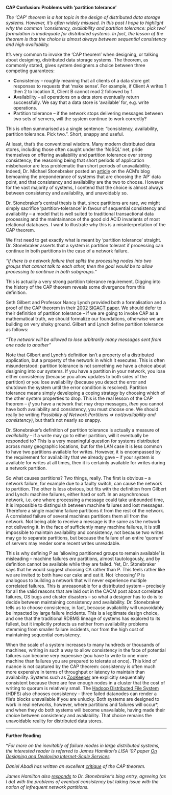 **CAP Confusion: Problems with ‘partition tolerance’**

*The ‘CAP’ theorem is a hot topic in the design of distributed data storage systems. However, it’s often widely misused. In this post I hope to highlight why the common ‘consistency, availability and partition tolerance: pick two’ formulation is inadequate for distributed systems. In fact, the lesson of the theorem is that the choice is almost always between sequential consistency and high availability.*



It’s very common to invoke the ‘CAP theorem’ when designing, or talking about designing, distributed data storage systems. The theorem, as commonly stated, gives system designers a choice between three competing guarantees:





- **C**onsistency – roughly meaning that all clients of a data store get responses to requests that ‘make sense’. For example, if Client A writes 1 then 2 to location X, Client B cannot read 2 followed by 1.
- **A**vailability – all operations on a data store eventually return successfully. We say that a data store is ‘available’ for, e.g. write operations.
- **P**artition tolerance – if the network stops delivering messages between two sets of servers, will the system continue to work correctly?





This is often summarised as a single sentence: “consistency, availability, partition tolerance. Pick two.”. Short, snappy and useful.



At least, that’s the conventional wisdom. Many modern distributed data stores, including those often caught under the ‘NoSQL’ net, pride themselves on offering availability and partition tolerance over strong consistency; the reasoning being that short periods of application misbehavior are less problematic than short periods of unavailability. Indeed, Dr. Michael Stonebraker posted an [article](https://l.facebook.com/l.php?u=http%3A%2F%2Fcacm.acm.org%2Fblogs%2Fblog-cacm%2F83396-errors-in-database-systems-eventual-consistency-and-the-cap-theorem%2Ffulltext%3Ffbclid%3DIwAR3fIUjMUfPer1dmd4szpR14v36jPURlFKMAod8ipjYS-qvhncA2tn2UMYs&h=AT0l8BWuCnZ__ECEQwVN4-LKBT8MLuUzwAlX_wVQUvaJPkCKYtZzlTwAPia6-9dUt-leZ9WbJMC6x7DvGkTZ5CzTNLIyUhH3WVGuiBx3tf2940ik6RZmFo91qhYMcIwaQetxyb5jj0ZSCLHQvDi6cl6NtjSZK0Gv) on the ACM’s blog bemoaning the preponderance of systems that are choosing the ‘AP’ data point, and that consistency and availability are the two to choose. However for the vast majority of systems, I contend that the choice is almost always between consistency and availability, and unavoidably so.



Dr. Stonebraker’s central thesis is that, since partitions are rare, we might simply sacrifice ‘partition-tolerance’ in favour of sequential consistency and availability – a model that is well suited to traditional transactional data processing and the maintainance of the good old ACID invariants of most relational databases. I want to illustrate why this is a misinterpretation of the CAP theorem.



We first need to get exactly what is meant by ‘partition tolerance’ straight. Dr. Stonebraker asserts that a system is partition tolerant if processing can continue in both partitions in the case of a network failure.



*“If there is a network failure that splits the processing nodes into two groups that cannot talk to each other, then the goal would be to allow processing to continue in both subgroups.”*



This is actually a very strong partition tolerance requirement. Digging into the history of the CAP theorem reveals some divergence from this definition.



Seth Gilbert and Professor Nancy Lynch provided both a formalisation and a proof of the CAP theorem in their [2002 SIGACT paper](http://lpd.epfl.ch/sgilbert/pubs/BrewersConjecture-SigAct.pdf?fbclid=IwAR2J0GwqQoX9GO9f74P9ceivC0si2GzKR7aRXGuq8HpSCOcxId__ooPE4gg). We should defer to their definition of partition tolerance – if we are going to invoke CAP as a mathematical truth, we should formalize our foundations, otherwise we are building on very shaky ground. Gilbert and Lynch define partition tolerance as follows:



*“The network will be allowed to lose arbitrarily many messages sent from one node to another”*



Note that Gilbert and Lynch’s definition isn’t a property of a distributed application, but a property of the network in which it executes. This is often misunderstood: partition tolerance is not something we have a choice about designing into our systems. If you have a partition in your network, you lose either consistency (because you allow updates to both sides of the partition) or you lose availability (because you detect the error and shutdown the system until the error condition is resolved). Partition tolerance means simply developing a coping strategy by choosing which of the other system properties to drop. This is the real lesson of the CAP theorem – *if* you have a network that may drop messages, *then* you cannot have both availability and consistency, you must choose one. We should really be writing *Possibility of Network Partitions => not(availability and consistency)*, but that’s not nearly so snappy.



Dr. Stonebraker’s definition of partition tolerance is actually a measure of *availability* – if a write may go to either partition, will it eventually be responded to? This is a very meaningful question for systems distributed across many geographic locations, but for the LAN case it is less common to have two partitions available for writes. However, it is encompassed by the requirement for availability that we already gave – if your system is available for writes at all times, then it is certainly available for writes during a network partition.



So what causes partitions? Two things, really. The first is obvious – a network failure, for example due to a faulty switch, can cause the network to partition. The other is less obvious, but fits with the definition from Gilbert and Lynch: machine failures, either hard or soft. In an asynchronous network, i.e. one where processing a message could take unbounded time, it is impossible to distinguish between machine failures and lost messages. Therefore a single machine failure partitions it from the rest of the network. A correlated failure of several machines partitions them all from the network. Not being able to receive a message is the same as the network not delivering it. In the face of sufficiently many machine failures, it is still impossible to maintain availability and consistency, not because two writes may go to separate partitions, but because the failure of an entire ‘quorum’ of servers may render some recent writes unreadable.



This is why defining P as ‘allowing partitioned groups to remain available’ is misleading – machine failures *are* partitions, almost tautologously, and by definition cannot be available while they are failed. Yet, Dr. Stonebraker says that he would suggest choosing CA rather than P. This feels rather like we are invited to both have our cake and eat it. Not ‘choosing’ P is analogous to building a network that will never experience multiple correlated failures. This is unreasonable for a distributed system – precisely for all the valid reasons that are laid out in the CACM post about correlated failures, OS bugs and cluster disasters – so what a designer has to do is to decide between maintaining consistency and availability. Dr. Stonebraker tells us to choose consistency, in fact, because availability will unavoidably be impacted by large failure incidents. This is a legitimate design choice, and one that the traditional RDBMS lineage of systems has explored to its fullest, but it implicitly protects us neither from availability problems stemming from smaller failure incidents, nor from the high cost of maintaining sequential consistency.



When the scale of a system increases to many hundreds or thousands of machines, writing in such a way to allow consistency in the face of potential failures can become very expensive (you have to write to one more machine than failures you are prepared to tolerate at once). This kind of nuance is not captured by the CAP theorem: consistency is often much more expensive in terms of throughput or latency to maintain than availability. Systems such as [ZooKeeper](https://l.facebook.com/l.php?u=http%3A%2F%2Fhadoop.apache.org%2Fzookeeper%3Ffbclid%3DIwAR3TwXWG7BBFKI_hkWxcXpG84we4BDWxJI5ic5OWs6A13Pj0siv5Kmd7E38&h=AT0jvSxjU7-U5kVLdgr7ciTuKVQp7-VDNFyx20oStQPd1cDvcirShij1dfmny7J01l0KCTch94xTVPBjZlpnAoWJC6v3WH7aHEkicOgBbZ6f6fpO4rHmcI9f6XHJXPwHx_zk3YOs32yI2WKpLinlZJ_8qWxAFzNo) are explicitly sequentially consistent because there are few enough nodes in a cluster that the cost of writing to quorum is relatively small. The [Hadoop Distributed File System](http://hadoop.apache.org/hdfs/?fbclid=IwAR1hYYihNCz5salnJaZ-CdNZnkLktKInj3QZsrXQx9TntQCtJ9Eb3pdZFT4) (HDFS) also chooses consistency – three failed datanodes can render a file’s blocks unavailable if you are unlucky. Both systems are designed to work in real networks, however, where partitions and failures will occur*, and when they do both systems will become unavailable, having made their choice between consistency and availability. That choice remains the unavoidable reality for distributed data stores.



<hr />



**Further Reading**



**For more on the inevitably of failure modes in large distributed systems, the interested reader is referred to James Hamilton’s LISA ‘07 paper [On Designing and Deploying Internet-Scale Services](http://www.usenix.org/event/lisa07/tech/full_papers/hamilton/hamilton_html/index.html).*



*Daniel Abadi has written an excellent [critique](https://dbmsmusings.blogspot.com/2010/04/problems-with-cap-and-yahoos-little.html?fbclid=IwAR3lajnh11v2BCqkFxPwS9f3o0_BaGMjEg_BLxA_GGI8fDFbIo1sSSv2-ao) of the CAP theorem.*



*James Hamilton also [responds](https://l.facebook.com/l.php?u=http%3A%2F%2Fperspectives.mvdirona.com%2F2010%2F04%2F07%2FStonebrakerOnCAPTheoremAndDatabases.aspx%3Ffbclid%3DIwAR2prrVD3cEhQ8wmKjfGaSaDOp4hM3qGlxaqnm_ZxncAU5AaRxYIouBbeYw&h=AT1FPHLkakY_DalWrFEM1_ijFfiBRSioS4IsM_7ELMLe8ECJO5gUh3_oDxMB4VVV0AmMuakhnAvxtFW8hkFVRIO4rQYjF5rjPff9rI_2j5egeDQJwaKSmiENWZEfgh0K3oBBa_dg87aqpibpzYEaV5PS5VCjlYQu) to Dr. Stonebraker’s blog entry, agreeing (as I do) with the problems of eventual consistency but taking issue with the notion of infrequent network partitions.*